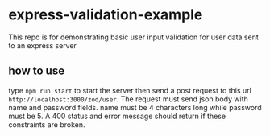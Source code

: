 # express-validation-example

This repo is for demonstrating basic user input validation for user data sent to an express server

## how to use

type `npm run start` to start the server then send a post request to this url `http://localhost:3000/zod/user`. The request must send json body with name and password fields.
name must be 4 characters long while password must be 5. A 400 status and error message should return if these constraints are broken.
